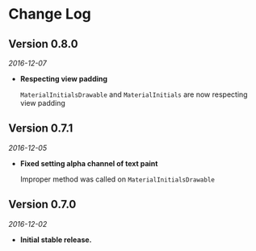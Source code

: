Change Log
==========

## Version 0.8.0

_2016-12-07_

  * **Respecting view padding**
  
       `MaterialInitialsDrawable` and `MaterialInitials` are now respecting view padding

## Version 0.7.1

_2016-12-05_

  * **Fixed setting alpha channel of text paint**
  
       Improper method was called on `MaterialInitialsDrawable`

## Version 0.7.0

_2016-12-02_

  * **Initial stable release.**
